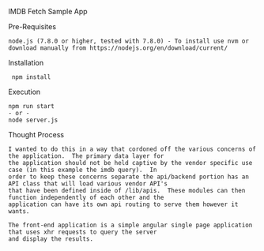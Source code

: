 IMDB Fetch Sample App

Pre-Requisites
   
    node.js (7.8.0 or higher, tested with 7.8.0) - To install use nvm or download manually from https://nodejs.org/en/download/current/


Installation

     npm install
        

Execution

    npm run start
    - or -
    node server.js
    

Thought Process

    I wanted to do this in a way that cordoned off the various concerns of the application.  The primary data layer for
    the application should not be held captive by the vendor specific use case (in this example the imdb query).  In 
    order to keep these concerns separate the api/backend portion has an API class that will load various vendor API's
    that have been defined inside of /lib/apis.  These modules can then function independently of each other and the
    application can have its own api routing to serve them however it wants.
    
    The front-end application is a simple angular single page application that uses xhr requests to query the server
    and display the results.